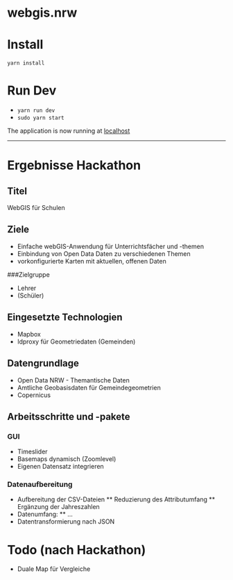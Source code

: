 # webgis.nrw

# Install
`yarn install`

# Run Dev
- `yarn run dev`
- `sudo yarn start`

The application is now running at [localhost](localhost)

----

# Ergebnisse Hackathon

## Titel
WebGIS für Schulen

## Ziele
* Einfache webGIS-Anwendung für Unterrichtsfächer und -themen
* Einbindung von Open Data Daten zu verschiedenen Themen
* vorkonfigurierte Karten mit aktuellen, offenen Daten

###Zielgruppe
* Lehrer
* (Schüler)

## Eingesetzte Technologien
* Mapbox
* ldproxy für Geometriedaten (Gemeinden)

## Datengrundlage
* Open Data NRW - Themantische Daten
* Amtliche Geobasisdaten für Gemeindegeometrien
* Copernicus

## Arbeitsschritte und -pakete

### GUI
* Timeslider
* Basemaps dynamisch (Zoomlevel)
* Eigenen Datensatz integrieren

### Datenaufbereitung
* Aufbereitung der CSV-Dateien
** Reduzierung des Attributumfang
** Ergänzung der Jahreszahlen
* Datenumfang:
** ...
* Datentransformierung nach JSON

# Todo (nach Hackathon)

* Duale Map für Vergleiche
